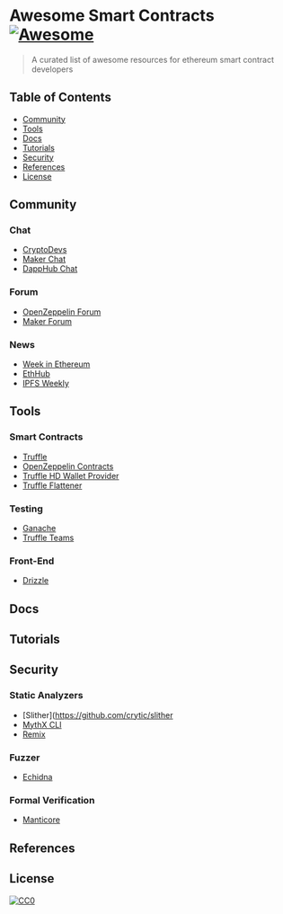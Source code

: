 # Awesome Smart Contracts [![Awesome](https://cdn.rawgit.com/sindresorhus/awesome/d7305f38d29fed78fa85652e3a63e154dd8e8829/media/badge.svg)](https://github.com/sindresorhus/awesome)

> A curated list of awesome resources for ethereum smart contract developers

## Table of Contents

- [Community](#community)
- [Tools](#tools)
- [Docs](#docs)
- [Tutorials](#tutorials)
- [Security](#security)
- [References](#references)
- [License](#license)

## Community

### Chat
- [CryptoDevs](https://discord.gg/NC9D7x)
- [Maker Chat](https://chat.makerdao.com)
- [DappHub Chat](https://dapphub.chat)

### Forum
- [OpenZeppelin Forum](https://forum.openzeppelin.com/)
- [Maker Forum](https://forum.makerdao.com/)

### News
- [Week in Ethereum](https://weekinethereumnews.com/)
- [EthHub](https://ethhub.substack.com/)
- [IPFS Weekly](https://ipfs.us4.list-manage.com/subscribe?u=25473244c7d18b897f5a1ff6b&id=cad54b2230)

## Tools

### Smart Contracts
- [Truffle](https://www.trufflesuite.com/truffle)
- [OpenZeppelin Contracts](https://openzeppelin.com/contracts/)
- [Truffle HD Wallet Provider](https://www.npmjs.com/package/@truffle/hdwallet-provider)
- [Truffle Flattener](https://github.com/nomiclabs/truffle-flattener)

### Testing
- [Ganache](https://www.trufflesuite.com/ganache)
- [Truffle Teams](https://www.trufflesuite.com/teams)

### Front-End
- [Drizzle](https://www.trufflesuite.com/drizzle)

## Docs

## Tutorials

## Security

### Static Analyzers
- [Slither](https://github.com/crytic/slither
- [MythX CLI](https://docs.mythx.io/tools-integrations/mythx-cli)
- [Remix](https://remix.ethereum.org/)

### Fuzzer
- [Echidna](https://github.com/crytic/echidna)

### Formal Verification
- [Manticore](https://github.com/trailofbits/manticore)

## References




## License

[![CC0](https://licensebuttons.net/p/zero/1.0/88x31.png)](https://creativecommons.org/publicdomain/zero/1.0/)
